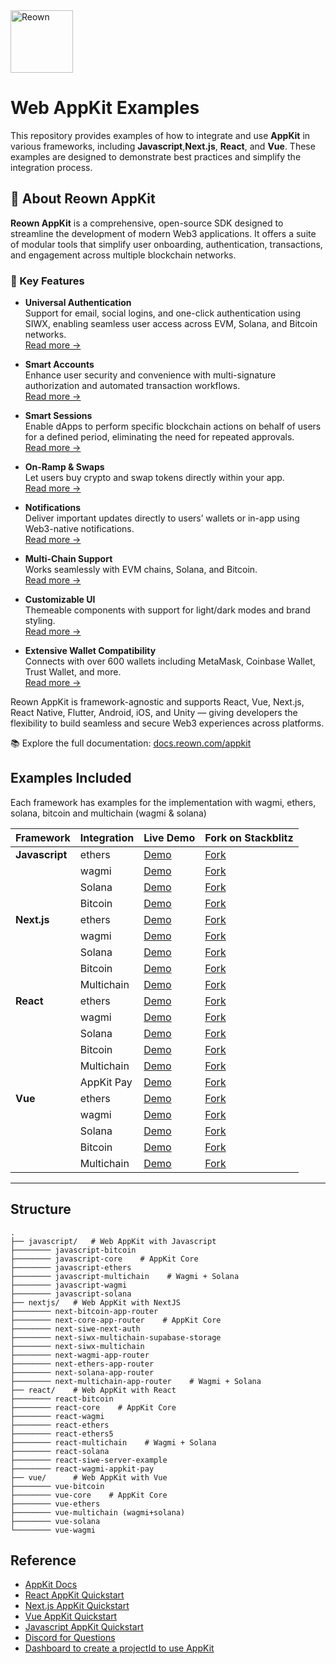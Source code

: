 <img src="https://github.com/user-attachments/assets/befd1901-8387-4a4c-8fbc-282dd9802889" height="100" alt="Reown">

# Web AppKit Examples


This repository provides examples of how to integrate and use **AppKit** in various frameworks, including **Javascript**,**Next.js**, **React**, and **Vue**. These examples are designed to demonstrate best practices and simplify the integration process.

## 🔧 About Reown AppKit

**Reown AppKit** is a comprehensive, open-source SDK designed to streamline the development of modern Web3 applications. It offers a suite of modular tools that simplify user onboarding, authentication, transactions, and engagement across multiple blockchain networks.

### 🚀 Key Features

- **Universal Authentication**  
  Support for email, social logins, and one-click authentication using SIWX, enabling seamless user access across EVM, Solana, and Bitcoin networks.  
  [Read more →](https://docs.reown.com/appkit/features/authentication)

- **Smart Accounts**  
  Enhance user security and convenience with multi-signature authorization and automated transaction workflows.  
  [Read more →](https://docs.reown.com/appkit/features/smart-accounts)

- **Smart Sessions**  
  Enable dApps to perform specific blockchain actions on behalf of users for a defined period, eliminating the need for repeated approvals.  
  [Read more →](https://docs.reown.com/appkit/features/smart-sessions)

- **On-Ramp & Swaps**  
  Let users buy crypto and swap tokens directly within your app.  
  [Read more →](https://docs.reown.com/appkit/features/onramp)

- **Notifications**  
  Deliver important updates directly to users’ wallets or in-app using Web3-native notifications.  
  [Read more →](https://docs.reown.com/appkit/next/notifications/overview)

- **Multi-Chain Support**  
  Works seamlessly with EVM chains, Solana, and Bitcoin.  
  [Read more →](https://docs.reown.com/appkit/overview)

- **Customizable UI**  
  Themeable components with support for light/dark modes and brand styling.  
  [Read more →](https://docs.reown.com/appkit/overview)

- **Extensive Wallet Compatibility**  
  Connects with over 600 wallets including MetaMask, Coinbase Wallet, Trust Wallet, and more.  
  [Read more →](https://docs.reown.com/appkit/overview)

Reown AppKit is framework-agnostic and supports React, Vue, Next.js, React Native, Flutter, Android, iOS, and Unity — giving developers the flexibility to build seamless and secure Web3 experiences across platforms.

📚 Explore the full documentation: [docs.reown.com/appkit](https://docs.reown.com/appkit/overview)


## Examples Included

Each framework has examples for the implementation with wagmi, ethers, solana, bitcoin and multichain (wagmi & solana)

| Framework | Integration   | Live Demo                                                                                     | Fork on Stackblitz                                                                                              |
|-----------|---------------|-----------------------------------------------------------------------------------------------|---------------------------------------------------------------------------------------------------------------|
| **Javascript** | ethers        | [Demo](https://appkit-web-examples-javascript-ethers.reown.com/)                                   | [Fork](https://stackblitz.com/github/reown-com/appkit-web-examples/tree/main/javascript/javascript-ethers/)                |
|           | wagmi         | [Demo](https://appkit-web-examples-javascript-wagmi.reown.com/)                                    | [Fork](https://stackblitz.com/github/reown-com/appkit-web-examples/tree/main/javascript/javascript-wagmi/)                 |
|           | Solana        | [Demo](https://appkit-web-examples-javascript-solana.reown.com/)                                   | [Fork](https://stackblitz.com/github/reown-com/appkit-web-examples/tree/main/javascript/javascript-solana/)                |
|           | Bitcoin       | [Demo](https://appkit-web-examples-javascript-bitcoin.reown.com/)                                  | [Fork](https://stackblitz.com/github/reown-com/appkit-web-examples/tree/main/javascript/javascript-bitcoin/)              |
| **Next.js** | ethers        | [Demo](https://appkit-web-examples-next-ethers.reown.com/)                                   | [Fork](https://stackblitz.com/github/reown-com/appkit-web-examples/tree/main/nextjs/next-ethers-app-router/)                |
|           | wagmi         | [Demo](https://appkit-web-examples-next-wagmi.reown.com/)                                    | [Fork](https://stackblitz.com/github/reown-com/appkit-web-examples/tree/main/nextjs/next-wagmi-app-router/)                 |
|           | Solana        | [Demo](https://appkit-web-examples-next-solana.reown.com/)                                   | [Fork](https://stackblitz.com/github/reown-com/appkit-web-examples/tree/main/nextjs/next-solana-app-router/)                |
|           | Bitcoin       | [Demo](https://appkit-web-examples-next-bitcoin.reown.com/)                                  | [Fork](https://stackblitz.com/github/reown-com/appkit-web-examples/tree/main/nextjs/next-bitcoin-app-router/)              |
|           | Multichain    | [Demo](https://appkit-web-examples-next-multichain.reown.com/)                               | [Fork](https://stackblitz.com/github/reown-com/appkit-web-examples/tree/main/nextjs/next-multichain-app-router/)           |
| **React**  | ethers        | [Demo](https://appkit-web-examples-react-ethers.reown.com/)                                  | [Fork](https://stackblitz.com/github/reown-com/appkit-web-examples/tree/main/react/react-ethers/)              |
|           | wagmi         | [Demo](https://appkit-web-examples-react-wagmi.reown.com/)                                   | [Fork](https://stackblitz.com/github/reown-com/appkit-web-examples/tree/main/react/react-wagmi/)               |
|           | Solana        | [Demo](https://appkit-web-examples-react-solana.reown.com/)                                  | [Fork](https://stackblitz.com/github/reown-com/appkit-web-examples/tree/main/react/react-solana/)              |
|           | Bitcoin       | [Demo](https://appkit-web-examples-react-bitcoin.reown.com/)                                 | [Fork](https://stackblitz.com/github/reown-com/appkit-web-examples/tree/main/react/react-bitcoin/)             |
|           | Multichain    | [Demo](https://appkit-web-examples-react-multichain.reown.com/)                              | [Fork](https://stackblitz.com/github/reown-com/appkit-web-examples/tree/main/react/react-multichain/)          |
|           | AppKit Pay    | [Demo](https://appkit-web-examples-pay.reown.com/)                                           | [Fork](https://stackblitz.com/github/reown-com/appkit-web-examples/tree/main/react/react-wagmi-appkit-pay/)          |
| **Vue**    | ethers        | [Demo](https://appkit-web-examples-vue-ethers.reown.com/)                                    | [Fork](https://stackblitz.com/github/reown-com/appkit-web-examples/tree/main/vue/vue-ethers/)                  |
|           | wagmi         | [Demo](https://appkit-web-examples-vue-wagmi.reown.com/)                                     | [Fork](https://stackblitz.com/github/reown-com/appkit-web-examples/tree/main/vue/vue-wagmi/)                   |
|           | Solana        | [Demo](https://appkit-web-examples-vue-solana.reown.com/)                                    | [Fork](https://stackblitz.com/github/reown-com/appkit-web-examples/tree/main/vue/vue-solana/)                  |
|           | Bitcoin       | [Demo](https://appkit-web-examples-vue-bitcoin.reown.com/)                                   | [Fork](https://stackblitz.com/github/reown-com/appkit-web-examples/tree/main/vue/vue-bitcoin/)                 |
|           | Multichain    | [Demo](https://appkit-web-examples-vue-multichain.reown.com/)                                | [Fork](https://stackblitz.com/github/reown-com/appkit-web-examples/tree/main/vue/vue-multichain/)              |


---

## Structure

```plaintext
.
├── javascript/   # Web AppKit with Javascript
├──────── javascript-bitcoin    
├──────── javascript-core    # AppKit Core
├──────── javascript-ethers
├──────── javascript-multichain    # Wagmi + Solana
├──────── javascript-wagmi
├──────── javascript-solana
├── nextjs/   # Web AppKit with NextJS
├──────── next-bitcoin-app-router
├──────── next-core-app-router    # AppKit Core
├──────── next-siwe-next-auth
├──────── next-siwx-multichain-supabase-storage
├──────── next-siwx-multichain
├──────── next-wagmi-app-router
├──────── next-ethers-app-router
├──────── next-solana-app-router
├──────── next-multichain-app-router    # Wagmi + Solana
├── react/    # Web AppKit with React
├──────── react-bitcoin
├──────── react-core    # AppKit Core
├──────── react-wagmi
├──────── react-ethers
├──────── react-ethers5
├──────── react-multichain    # Wagmi + Solana
├──────── react-solana
├──────── react-siwe-server-example
├──────── react-wagmi-appkit-pay
├── vue/      # Web AppKit with Vue
├──────── vue-bitcoin    
├──────── vue-core    # AppKit Core
├──────── vue-ethers
├──────── vue-multichain (wagmi+solana)
├──────── vue-solana
└──────── vue-wagmi
```

## Reference

- [AppKit Docs](https://docs.reown.com/appkit/overview)
- [React AppKit Quickstart](https://docs.reown.com/appkit/react/core/installation)
- [Next.js AppKit Quickstart](https://docs.reown.com/appkit/next/core/installation)
- [Vue AppKit Quickstart](https://docs.reown.com/appkit/vue/core/installation)
- [Javascript AppKit Quickstart](https://docs.reown.com/appkit/javascript/core/installation)
- [Discord for Questions](https://discord.gg/reown)
- [Dashboard to create a projectId to use AppKit](https://cloud.reown.com/)

